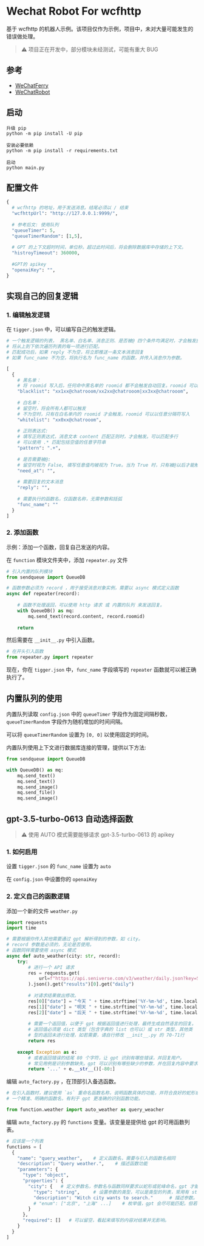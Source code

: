 # Wechat Robot For wcfhttp


基于 wcfhttp 的机器人示例。该项目仅作为示例，项目中，未对大量可能发生的错误做处理。
> **⚠** 项目正在开发中，部分模块未经测试，可能有重大 BUG

## 参考
- [WeChatFerry](https://github.com/lich0821/WeChatFerry)
- [WeChatRobot](https://github.com/lich0821/WeChatRobot)

## 启动

```commandline
升级 pip
python -m pip install -U pip

安装必要依赖
python -m pip install -r requirements.txt

启动
python main.py
```

## 配置文件

```python
{
  # wcfhttp 的地址，用于发送消息。结尾必须以 / 结束
  "wcfhttpUrl": "http://127.0.0.1:9999/", 
  
  # 参考后文: 使用队列
  "queueTimer": 5,
  "queueTimerRandom": [1,5],
  
  # GPT 的上下文超时时间，单位秒。超过此时间后，将会删除数据库中存储的上下文。
  "histroyTimeout": 360000,
  
  #GPT的 apikey
  "openaiKey": "",
}
```


## 实现自己的回复逻辑


### 1. 编辑触发逻辑


在 `tigger.json` 中，可以编写自己的触发逻辑。

```python
# 一个触发逻辑的列表， 黑名单、白名单、消息正则、是否被@ 四个条件均满足时，才会触发执行。
# 将从上到下依次遍历列表的每一项进行匹配。
# 匹配成功后，如果 reply 不为空，将立即推送一条文本消息回复
# 如果 func_name 不为空，将执行名为 func_name 的函数，并传入消息作为参数。

[
  {
    # 黑名单：
    # 将 roomid 写入后，任何命中黑名单的 roomid 都不会触发自动回复。roomid 可以以任意分隔符写入    
    "blacklist": "xx1xx@chatrooom/xx2xx@chatrooom|xx3xx@chatrooom",
    
    # 白名单：
    # 留空时，将会所有人都可以触发
    # 不为空时，只有在白名单内的 roomid 才会触发。roomid 可以以任意分隔符写入    
    "whitelist": "xx0xx@chatrooom",
    
    # 正则表达式:
    # 填写正则表达式，消息文本 content 匹配正则时，才会触发。可以匹配多行
    # 可以使用 .* 匹配包括空值的任意字符串    
    "pattern": ".+",
    
    # 是否需要被@:
    # 留空时视为 False, 填写任意值均被视为 True。当为 True 时，只有被@以后才能触发    
    "need_at": "",    
    
    # 需要回复的文本消息    
    "reply": "",
    
    # 需要执行的函数名，仅函数名称，无需参数和括弧    
    "func_name": ""
  }
]
```


### 2. 添加函数

示例：添加一个函数，回复自己发送的内容。

在 `function` 模块文件夹中，添加 `repeater.py` 文件
```python
# 引入内置的队列模块
from sendqueue import QueueDB

# 函数参数必须为 record ，用于接受消息对象实例，需要以 async 模式定义函数
async def repeater(record):
    
    # 函数不处理返回，可以使用 http 请求 或 内置的队列 来发送回复。
    with QueueDB() as mq:
        mq.send_text(record.content, record.roomid)
        
    return 
```
然后需要在 `__init__.py` 中引入函数。
```python
# 在开头引入函数
from repeater.py import repeater
```

现在，你在 `tigger.json` 中，`func_name` 字段填写的 `repeater` 函数就可以被正确执行了。



## 内置队列的使用
内置队列读取 `config.json` 中的 `queueTimer` 字段作为固定间隔秒数，`queueTimerRandom` 字段作为随机增加的时间间隔。

可以将 `queueTimerRandom` 设置为 `[0, 0]` 以使用固定的时间。

内置队列使用上下文进行数据库连接的管理，提供以下方法:
```python
from sendqueue import QueueDB

with QueueDB() as mq:
    mq.send_text()
    mq.send_text()
    mq.send_image()
    mq.send_file()
    mq.send_image()
```



## gpt-3.5-turbo-0613 自动选择函数

> **⚠** 使用 AUTO 模式需要能够请求 gpt-3.5-turbo-0613 的 apikey

### 1. 如何启用

设置 `tigger.json` 的 `func_name` 设置为 `auto`

在 `config.json` 中设置你的 `openaiKey`

### 2. 定义自己的函数逻辑

添加一个新的文件 `weather.py`

```python
import requests
import time

# 需要根据你传入其他需要通过 gpt 解析得到的参数，如 city。
# record 参数是必须的，无论是否使用。
# 函数同样需要使用 async 模式
async def auto_weather(city: str, record):
    try:
        # 进行一个 API 请求
        res = requests.get(
            url=f"https://api.seniverse.com/v3/weather/daily.json?key=SCYrvkytJze9qyzOh&location={city}"
        ).json().get("results")[0].get("daily")
        
        # 对请求结果做出修改。
        res[0]["date"] = "今天 " + time.strftime('%Y-%m-%d', time.localtime())
        res[1]["date"] = "明天 " + time.strftime('%Y-%m-%d', time.localtime(time.time()+86400))
        res[2]["date"] = "后天 " + time.strftime('%Y-%m-%d', time.localtime(time.time()+172800))
        
        # 需要一个返回值，以便于 gpt 根据返回值进行处理，最终生成自然语言的回复。
        # 返回值必须是 dict 类型（包含字典的 list 也可以）或 str 类型，其他类
        # 型的返回未进行处理，如若需要，请自行修改 __init__.py 的 70-71行
        return res
    
    except Exception as e:
        # 或者返回错误的结尾 80 个字符，让 gpt 识别有哪些错误，并回复用户。
        # 常见用例是识别参数缺失。gpt 可以识别有哪些缺少的参数，并在回复内容中要求用户提供。
        return '...' + e.__str__()[-80:]
```

编辑 `auto_factory.py` ，在顶部引入备选函数。 

```python
# 在引入函数时，建议使用 `as` 重命名函数名称，说明函数具体的功能，并符合良好的蛇形或驼峰命名规则。
# 一个精准、明确的函数名，有利于 gpt 更准确的识别函数功能。

from function.weather import auto_weather as query_weacher
```

编辑 `auto_factory.py` 的 `functions` 变量。该变量是提供给 gpt 的可用函数列表。

```python
# 应该是一个列表
functions = [    
  {
    "name": "query_weather",    # 定义函数名，需要与引入的函数名相同
    "description": "Query weather.",    # 描述函数功能
    "parameters": {
      "type": "object",
      "properties": {
        "city": {   # 定义参数名，参数名与函数同样要求以蛇形或驼峰命名，gpt 才能更精准识别。
          "type": "string",     # 设置参数的类型，可以是类型的列表，常用有 string, null, boolean, array, number
          "description": "Witch city wants to search."      # 描述参数。
          # "enum": ["北京", "上海" ...]    # 枚举值，gpt 会尽可能匹配。但若输入文本识别不到枚举的内容，也可能输入其他值。
        }
      },
      "required": []   # 可以留空，看起来填写的内容对结果并无影响。
    }
  }
]
```
